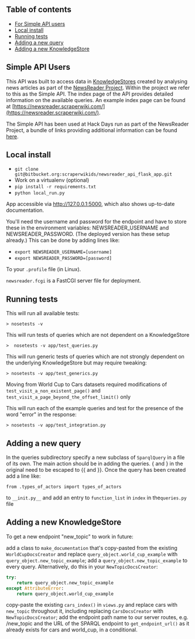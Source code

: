 ## Table of contents

* [For Simple API users](#markdown-header-simple-api-users)
* [Local install](#markdown-header-local-install)
* [Running tests](#markdown-header-running-tests)
* [Adding a new query](#markdown-header-adding-a-new-query)
* [Adding a new KnowledgeStore](#markdown-header-adding-a-new-knowledgestore)

## Simple API Users

This API was built to access data in [KnowledgeStores](https://knowledgestore2.fbk.eu/) created by analysing
news articles as part of the [NewsReader Project](http://www.newsreader-project.eu/). Within the project we refer to this as the Simple API. The index page of the 
API provides detailed information on the available queries. An example index page can be found at [https://newsreader.scraperwiki.com/](https://newsreader.scraperwiki.com/).

The Simple API has been used at Hack Days run as part of the NewsReader Project, a bundle of links providing additional information can be found [here](http://tab.bz/ydtco/).

## Local install
* `git clone git@bitbucket.org:scraperwikids/newsreader_api_flask_app.git`
* Work on a virtualenv (optional)
* `pip install -r requirements.txt`
* `python local_run.py`

App accessible via http://127.0.0.1:5000, which also shows up-to-date
documentation.

You'll need the username and password for the endpoint and have to store
these in the environment variables: NEWSREADER_USERNAME and
NEWSREADER_PASSWORD. (The deployed version has these setup already.)
This can be done by adding lines like:

* `export NEWSREADER_USERNAME=[username]`
* `export NEWSREADER_PASSWORD=[password]`

To your `.profile` file (in Linux).

`newsreader.fcgi` is a FastCGI server file for deployment.

## Running tests

This will run all available tests:

`> nosetests -v`

This will run tests of queries which are not dependent on a KnowledgeStore

`>  nosetests -v app/test_queries.py`

This will run generic tests of queries which are not strongly dependent on the underlying KnowledgeStore but may require tweaking:

`> nosetests -v app/test_generics.py`

Moving from World Cup to Cars datasets required modifications of `test_visit_a_non_existent_page()` and `test_visit_a_page_beyond_the_offset_limit()` only

This will run each of the example queries and test for the presence of the word "error" in the response:

`> nosetests -v app/test_integration.py`

## Adding a new query
In the queries subdirectory specify a new subclass of `SparqlQuery` in a file of its own.
The main action should be in adding the queries. { and } in the original need to be escaped to
{{ and }}. Once the query has been created add a line like:

`from .types_of_actors import types_of_actors`

to `__init.py__` and add an entry to `function_list` in `index` in the`queries.py` file 

## Adding a new KnowledgeStore

To get a new endpoint "new_topic" to work in future:

add a class to `make_documentation` that's copy-pasted from the existing `WorldCupDocsCreator` and replace `query_object.world_cup_example` with `query_object.new_topic_example`;
add a `query_object.new_topic_example` to every query. Alternatively, do this in your `NewTopicDocsCreator`:
```Python
try:
    return query_object.new_topic_example
except AttributeError:
    return query_object.world_cup_example
```
copy-paste the existing `cars_index()` in `views.py` and replace cars with `new_topic` throughout it, including replacing `CarsDocsCreator` with `NewTopicDocsCreator`;
add the endpoint path name to our server routes, e.g. /new_topic and the URL of the SPARQL endpoint to `get_endpoint_url()` as it already exists for cars and world_cup, in a conditional.
